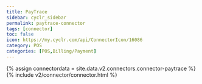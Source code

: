 ```yaml
---
title: PayTrace
sidebar: cyclr_sidebar
permalink: paytrace-connector
tags: [connector]
toc: false
icon: https://my.cyclr.com/api/ConnectorIcon/16086
category: POS
categories: [POS,Billing/Payment]
---
```

{% assign connectordata = site.data.v2.connectors.connector-paytrace %}
{% include v2/connector/connector.html %}	